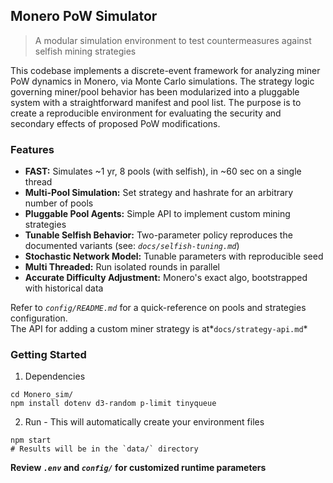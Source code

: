 ## Monero PoW Simulator
> A modular simulation environment to test countermeasures against selfish mining strategies

This codebase implements a discrete-event framework for analyzing miner PoW dynamics in Monero, via Monte Carlo simulations. The strategy logic governing miner/pool behavior has been modularized into a pluggable system with a straightforward manifest and pool list. The purpose is to create a reproducible environment for evaluating the security and secondary effects of proposed PoW modifications.

### Features
- **FAST:** Simulates ~1 yr, 8 pools (with selfish), in ~60 sec on a single thread
- **Multi-Pool Simulation:**  Set strategy and hashrate for an arbitrary number of pools
- **Pluggable Pool Agents:**  Simple API to implement custom mining strategies
- **Tunable Selfish Behavior:** Two-parameter policy reproduces the documented variants (see: *`docs/selfish-tuning.md`*)
- **Stochastic Network Model:**  Tunable parameters with reproducible seed
- **Multi Threaded:** Run isolated rounds in parallel
- **Accurate Difficulty Adjustment:**  Monero's exact algo, bootstrapped with historical data

Refer to *`config/README.md`* for a quick-reference on pools and strategies configuration.   
The API for adding a custom miner strategy is at*`docs/strategy-api.md`*

### Getting Started
1. Dependencies
```
cd Monero_sim/
npm install dotenv d3-random p-limit tinyqueue
```
2. Run - This will automatically create your environment files
```
npm start
# Results will be in the `data/` directory   
```
**Review *`.env`* and *`config/`* for customized runtime parameters**
